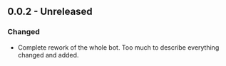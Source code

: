 ## 0.0.2 - Unreleased

### Changed
- Complete rework of the whole bot. Too much to describe everything changed and added.